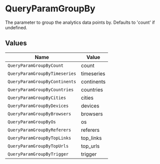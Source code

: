 # QueryParamGroupBy

The parameter to group the analytics data points by. Defaults to 'count' if undefined.


## Values

| Name                          | Value                         |
| ----------------------------- | ----------------------------- |
| `QueryParamGroupByCount`      | count                         |
| `QueryParamGroupByTimeseries` | timeseries                    |
| `QueryParamGroupByContinents` | continents                    |
| `QueryParamGroupByCountries`  | countries                     |
| `QueryParamGroupByCities`     | cities                        |
| `QueryParamGroupByDevices`    | devices                       |
| `QueryParamGroupByBrowsers`   | browsers                      |
| `QueryParamGroupByOs`         | os                            |
| `QueryParamGroupByReferers`   | referers                      |
| `QueryParamGroupByTopLinks`   | top_links                     |
| `QueryParamGroupByTopUrls`    | top_urls                      |
| `QueryParamGroupByTrigger`    | trigger                       |